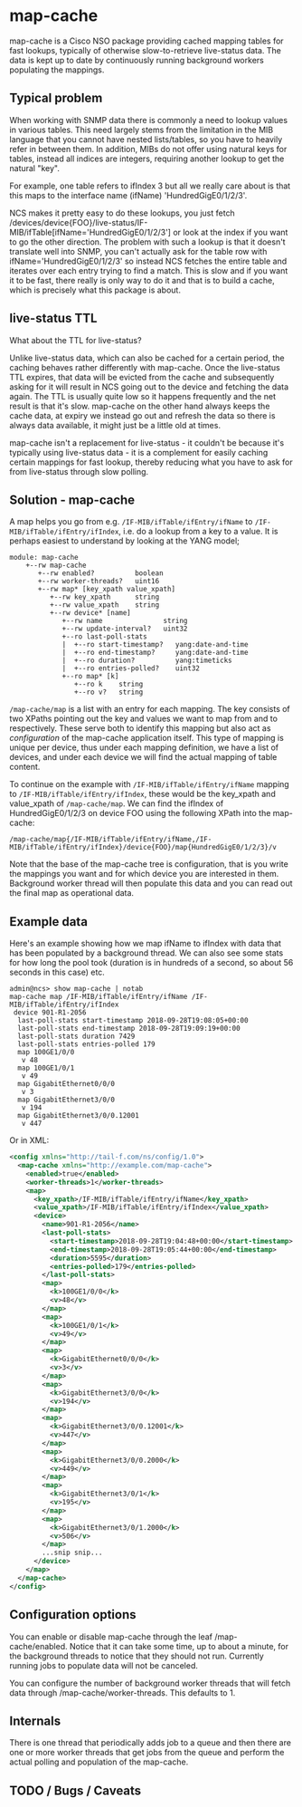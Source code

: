 # map-cache
map-cache is a Cisco NSO package providing cached mapping tables for fast
lookups, typically of otherwise slow-to-retrieve live-status data. The data is
kept up to date by continuously running background workers populating the
mappings.

## Typical problem
When working with SNMP data there is commonly a need to lookup values in various
tables. This need largely stems from the limitation in the MIB language that you
cannot have nested lists/tables, so you have to heavily refer in between them.
In addition, MIBs do not offer using natural keys for tables, instead all
indices are integers, requiring another lookup to get the natural "key".

For example, one table refers to ifIndex 3 but all we really care about is that
this maps to the interface name (ifName) 'HundredGigE0/1/2/3'.

NCS makes it pretty easy to do these lookups, you just fetch
/devices/device{FOO}/live-status/IF-MIB/ifTable[ifName='HundredGigE0/1/2/3'] or
look at the index if you want to go the other direction. The problem with such a
lookup is that it doesn't translate well into SNMP, you can't actually ask for
the table row with ifName='HundredGigE0/1/2/3' so instead NCS fetches the entire
table and iterates over each entry trying to find a match. This is slow and if
you want it to be fast, there really is only way to do it and that is to build a
cache, which is precisely what this package is about.


## live-status TTL
What about the TTL for live-status?

Unlike live-status data, which can also be cached for a certain period, the
caching behaves rather differently with map-cache. Once the live-status TTL
expires, that data will be evicted from the cache and subsequently asking for it
will result in NCS going out to the device and fetching the data again. The TTL
is usually quite low so it happens frequently and the net result is that it's
slow. map-cache on the other hand always keeps the cache data, at expiry we
instead go out and refresh the data so there is always data available, it might
just be a little old at times.

map-cache isn't a replacement for live-status - it couldn't be because it's
typically using live-status data - it is a complement for easily caching certain
mappings for fast lookup, thereby reducing what you have to ask for from
live-status through slow polling.

## Solution - map-cache
A map helps you go from e.g. `/IF-MIB/ifTable/ifEntry/ifName` to
`/IF-MIB/ifTable/ifEntry/ifIndex`, i.e. do a lookup from a key to a value. It is
perhaps easiest to understand by looking at the YANG model;

```
module: map-cache
    +--rw map-cache
       +--rw enabled?          boolean
       +--rw worker-threads?   uint16
       +--rw map* [key_xpath value_xpath]
          +--rw key_xpath      string
          +--rw value_xpath    string
          +--rw device* [name]
             +--rw name               string
             +--rw update-interval?   uint32
             +--ro last-poll-stats
             |  +--ro start-timestamp?   yang:date-and-time
             |  +--ro end-timestamp?     yang:date-and-time
             |  +--ro duration?          yang:timeticks
             |  +--ro entries-polled?    uint32
             +--ro map* [k]
                +--ro k    string
                +--ro v?   string
```
                
`/map-cache/map` is a list with an entry for each mapping. The key consists of
two XPaths pointing out the key and values we want to map from and to
respectively. These serve both to identify this mapping but also act as
*configuration* of the map-cache application itself. This type of mapping is
unique per device, thus under each mapping definition, we have a list of
devices, and under each device we will find the actual mapping of table content.

To continue on the example with `/IF-MIB/ifTable/ifEntry/ifName` mapping to
`/IF-MIB/ifTable/ifEntry/ifIndex`, these would be the key_xpath and value_xpath of
`/map-cache/map`. We can find the ifIndex of HundredGigE0/1/2/3 on device FOO
using the following XPath into the map-cache:

```
/map-cache/map{/IF-MIB/ifTable/ifEntry/ifName,/IF-MIB/ifTable/ifEntry/ifIndex}/device{FOO}/map{HundredGigE0/1/2/3}/v
```

Note that the base of the map-cache tree is configuration, that is you write the
mappings you want and for which device you are interested in them. Background
worker thread will then populate this data and you can read out the final map as
operational data.

## Example data

Here's an example showing how we map ifName to ifIndex with data that has been
populated by a background thread. We can also see some stats for how long the
pool took (duration is in hundreds of a second, so about 56 seconds in this
case) etc.

```
admin@ncs> show map-cache | notab
map-cache map /IF-MIB/ifTable/ifEntry/ifName /IF-MIB/ifTable/ifEntry/ifIndex
 device 901-R1-2056
  last-poll-stats start-timestamp 2018-09-28T19:08:05+00:00
  last-poll-stats end-timestamp 2018-09-28T19:09:19+00:00
  last-poll-stats duration 7429
  last-poll-stats entries-polled 179
  map 100GE1/0/0
   v 48
  map 100GE1/0/1
   v 49
  map GigabitEthernet0/0/0
   v 3
  map GigabitEthernet3/0/0
   v 194
  map GigabitEthernet3/0/0.12001
   v 447
```

Or in XML:
```xml
<config xmlns="http://tail-f.com/ns/config/1.0">
  <map-cache xmlns="http://example.com/map-cache">
    <enabled>true</enabled>
    <worker-threads>1</worker-threads>
    <map>
      <key_xpath>/IF-MIB/ifTable/ifEntry/ifName</key_xpath>
      <value_xpath>/IF-MIB/ifTable/ifEntry/ifIndex</value_xpath>
      <device>
        <name>901-R1-2056</name>
        <last-poll-stats>
          <start-timestamp>2018-09-28T19:04:48+00:00</start-timestamp>
          <end-timestamp>2018-09-28T19:05:44+00:00</end-timestamp>
          <duration>5595</duration>
          <entries-polled>179</entries-polled>
        </last-poll-stats>
        <map>
          <k>100GE1/0/0</k>
          <v>48</v>
        </map>
        <map>
          <k>100GE1/0/1</k>
          <v>49</v>
        </map>
        <map>
          <k>GigabitEthernet0/0/0</k>
          <v>3</v>
        </map>
        <map>
          <k>GigabitEthernet3/0/0</k>
          <v>194</v>
        </map>
        <map>
          <k>GigabitEthernet3/0/0.12001</k>
          <v>447</v>
        </map>
        <map>
          <k>GigabitEthernet3/0/0.2000</k>
          <v>449</v>
        </map>
        <map>
          <k>GigabitEthernet3/0/1</k>
          <v>195</v>
        </map>
        <map>
          <k>GigabitEthernet3/0/1.2000</k>
          <v>506</v>
        </map>
        ...snip snip...
      </device>
    </map>
  </map-cache>
</config>
```


## Configuration options
You can enable or disable map-cache through the leaf /map-cache/enabled. Notice
that it can take some time, up to about a minute, for the background threads to
notice that they should not run. Currently running jobs to populate data will
not be canceled.

You can configure the number of background worker threads that will fetch data
through /map-cache/worker-threads. This defaults to 1.


## Internals
There is one thread that periodically adds job to a queue and then there are one
or more worker threads that get jobs from the queue and perform the actual
polling and population of the map-cache.


## TODO / Bugs / Caveats
